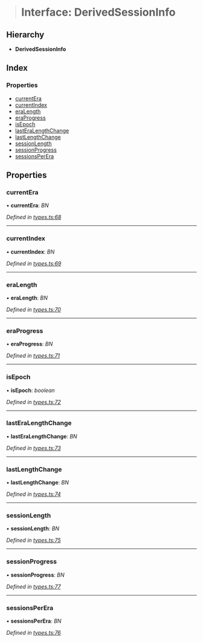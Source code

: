 > # Interface: DerivedSessionInfo

## Hierarchy

* **DerivedSessionInfo**

## Index

### Properties

* [currentEra](_types_.derivedsessioninfo.md#currentera)
* [currentIndex](_types_.derivedsessioninfo.md#currentindex)
* [eraLength](_types_.derivedsessioninfo.md#eralength)
* [eraProgress](_types_.derivedsessioninfo.md#eraprogress)
* [isEpoch](_types_.derivedsessioninfo.md#isepoch)
* [lastEraLengthChange](_types_.derivedsessioninfo.md#lasteralengthchange)
* [lastLengthChange](_types_.derivedsessioninfo.md#lastlengthchange)
* [sessionLength](_types_.derivedsessioninfo.md#sessionlength)
* [sessionProgress](_types_.derivedsessioninfo.md#sessionprogress)
* [sessionsPerEra](_types_.derivedsessioninfo.md#sessionsperera)

## Properties

###  currentEra

• **currentEra**: *BN*

*Defined in [types.ts:68](https://github.com/polkadot-js/api/blob/417a9ff/packages/api-derive/src/types.ts#L68)*

___

###  currentIndex

• **currentIndex**: *BN*

*Defined in [types.ts:69](https://github.com/polkadot-js/api/blob/417a9ff/packages/api-derive/src/types.ts#L69)*

___

###  eraLength

• **eraLength**: *BN*

*Defined in [types.ts:70](https://github.com/polkadot-js/api/blob/417a9ff/packages/api-derive/src/types.ts#L70)*

___

###  eraProgress

• **eraProgress**: *BN*

*Defined in [types.ts:71](https://github.com/polkadot-js/api/blob/417a9ff/packages/api-derive/src/types.ts#L71)*

___

###  isEpoch

• **isEpoch**: *boolean*

*Defined in [types.ts:72](https://github.com/polkadot-js/api/blob/417a9ff/packages/api-derive/src/types.ts#L72)*

___

###  lastEraLengthChange

• **lastEraLengthChange**: *BN*

*Defined in [types.ts:73](https://github.com/polkadot-js/api/blob/417a9ff/packages/api-derive/src/types.ts#L73)*

___

###  lastLengthChange

• **lastLengthChange**: *BN*

*Defined in [types.ts:74](https://github.com/polkadot-js/api/blob/417a9ff/packages/api-derive/src/types.ts#L74)*

___

###  sessionLength

• **sessionLength**: *BN*

*Defined in [types.ts:75](https://github.com/polkadot-js/api/blob/417a9ff/packages/api-derive/src/types.ts#L75)*

___

###  sessionProgress

• **sessionProgress**: *BN*

*Defined in [types.ts:77](https://github.com/polkadot-js/api/blob/417a9ff/packages/api-derive/src/types.ts#L77)*

___

###  sessionsPerEra

• **sessionsPerEra**: *BN*

*Defined in [types.ts:76](https://github.com/polkadot-js/api/blob/417a9ff/packages/api-derive/src/types.ts#L76)*